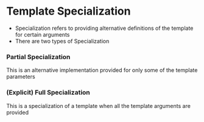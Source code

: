 # Template Specialization
- Specialization refers to providing alternative definitions of the template for certain arguments
- There are two types of Specialization
### Partial Specialization
This is an alternative implementation provided for only some of the template parameters
### (Explicit) Full Specialization
This is a specialization of a template when all the template arguments are provided